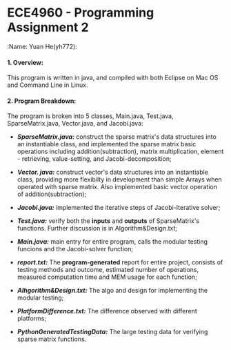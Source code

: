 # ECE4960 - Programming Assignment 2
:Name: Yuan He(yh772):

#### 1. Overview:

This program is written in java, and compiled with both Eclipse on Mac OS and Command Line in Linux.

#### 2. Program Breakdown:

The program is broken into 5 classes, Main.java, Test.java, SparseMatrix.java, Vector.java, and Jacobi.java:

 - ***SparseMatrix.java:*** construct the sparse matrix's data structures into an instantiable class, and implemented the sparse matrix basic operations including addition(subtraction), matrix multiplication, element - retrieving, value-setting, and Jacobi-decomposition;
 
 - ***Vector. java:*** construct vector's data structures into an instantiable class, providing more flexibilty in development than simple Arrays when operated with sparse matrix. Also implemented basic vector operation of addition(subtraction);
 
 - ***Jacobi.java:*** implemented the iterative steps of Jacobi-Iterative solver;
 
 - ***Test.java:*** verify both the **inputs** and **outputs** of SparseMatrix's functions. Further discussion is in Algorithm&Design.txt;
 
 - ***Main.java:*** main entry for entire program, calls the modular testing funcions and the Jacobi-solver function;

 - ***report.txt:*** The **program-generated** report for entire project, consists of testing methods and outcome, estimated number of operations, measured computation time and MEM usage for each function;
 
 - ***Alhgorithm&Design.txt:*** The algo and design for implementing the modular testing;
 
 - ***PlatformDifference.txt:*** The difference observed with different platforms;
 
 - ***PythonGeneratedTestingData:*** The large testing data for verifying sparse matrix functions.

